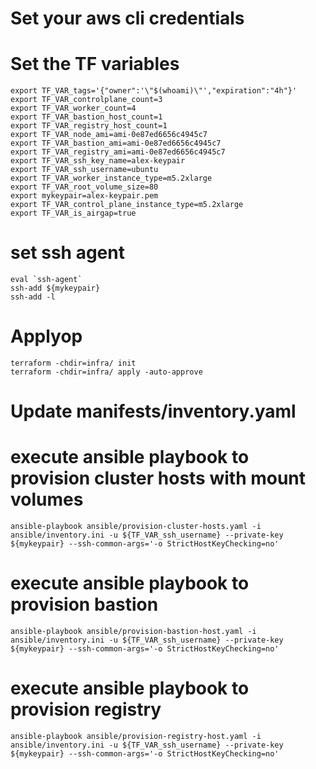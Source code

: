 # Set your aws cli credentials

# Set the TF variables
```
export TF_VAR_tags='{"owner":'\"$(whoami)\"',"expiration":"4h"}'
export TF_VAR_controlplane_count=3
export TF_VAR_worker_count=4
export TF_VAR_bastion_host_count=1
export TF_VAR_registry_host_count=1
export TF_VAR_node_ami=ami-0e87ed6656c4945c7
export TF_VAR_bastion_ami=ami-0e87ed6656c4945c7
export TF_VAR_registry_ami=ami-0e87ed6656c4945c7
export TF_VAR_ssh_key_name=alex-keypair
export TF_VAR_ssh_username=ubuntu
export TF_VAR_worker_instance_type=m5.2xlarge
export TF_VAR_root_volume_size=80
export mykeypair=alex-keypair.pem
export TF_VAR_control_plane_instance_type=m5.2xlarge
export TF_VAR_is_airgap=true
```

# set ssh agent
```
eval `ssh-agent`
ssh-add ${mykeypair}
ssh-add -l
```

# Applyop
```
terraform -chdir=infra/ init
terraform -chdir=infra/ apply -auto-approve
```

# Update manifests/inventory.yaml
# execute ansible playbook to provision cluster hosts with mount volumes
```
ansible-playbook ansible/provision-cluster-hosts.yaml -i ansible/inventory.ini -u ${TF_VAR_ssh_username} --private-key ${mykeypair} --ssh-common-args='-o StrictHostKeyChecking=no'
```

# execute ansible playbook to provision bastion
```
ansible-playbook ansible/provision-bastion-host.yaml -i ansible/inventory.ini -u ${TF_VAR_ssh_username} --private-key ${mykeypair} --ssh-common-args='-o StrictHostKeyChecking=no'
```

# execute ansible playbook to provision registry
```
ansible-playbook ansible/provision-registry-host.yaml -i ansible/inventory.ini -u ${TF_VAR_ssh_username} --private-key ${mykeypair} --ssh-common-args='-o StrictHostKeyChecking=no'
```